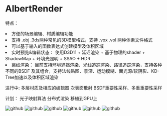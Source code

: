 AlbertRender
============

特点：
<li> 方便的场景编辑、材质编辑功能
<li>	支持 .obj .3ds两种常见的3D模型格式，支持 .vox .vol 两种体素文件格式
<li>	可以基于输入的函数表达式创建模型及体积区域
<li>	实时预览&编辑状态：
  使用D3D11 + 延迟渲染 + 基于物理的shader + ShadowMap + 环境光照明 + SSAO + HDR
<li>	离线渲染：
  目前支持环境遮挡渲染、光线追踪渲染、路径追踪渲染，支持各种不同的BSDF 及其组合，支持法线贴图、景深、运动模糊、面光源/软阴影、KD-Tree加速以及体积区域渲染

进行中:
 多层材质及相应的编辑器
 次表面散射
 BSDF重要性采样、多重重要性采样

计划：
 光子映射算法
 分布式渲染
 移植到GPU上

![github](https://raw.githubusercontent.com/wmesci/AlbertRender/master/image0.png "实时预览")
![github](https://raw.githubusercontent.com/wmesci/AlbertRender/master/image1.png "")
![github](https://raw.githubusercontent.com/wmesci/AlbertRender/master/image2.png "")
![github](https://raw.githubusercontent.com/wmesci/AlbertRender/master/image3.png "")
![github](https://raw.githubusercontent.com/wmesci/AlbertRender/master/image4.png "")
![github](https://raw.githubusercontent.com/wmesci/AlbertRender/master/image5.png "")
